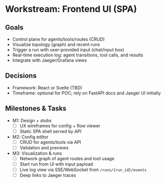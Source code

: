 # Workstream: Frontend UI (SPA)

## Goals
- Control plane for agents/tools/routes (CRUD)
- Visualize topology (graph) and recent runs
- Trigger a run with user-provided input (chat/input box)
- Real-time execution log: agent transitions, tool calls, and results
- Integrate with Jaeger/Grafana views

## Decisions
- Framework: React or Svelte (TBD)
- Timeframe: optional for POC; rely on FastAPI docs and Jaeger UI initially

## Milestones & Tasks
- M1: Design + stubs
  - [ ] UX wireframes for config + flow viewer
  - [ ] Static SPA shell served by API
- M2: Config editor
  - [ ] CRUD for agents/tools via API
  - [ ] Validation and previews
- M3: Visualization & runs
  - [ ] Network graph of agent routes and tool usage
  - [ ] Start run from UI with input payload
  - [ ] Live log view via SSE/WebSocket from `/runs/{run_id}/events`
  - [ ] Deep links to Jaeger traces
